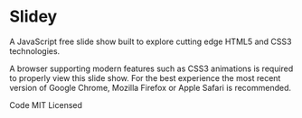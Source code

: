 # Slidey

A JavaScript free slide show built to explore cutting edge HTML5 and CSS3 technologies.

A browser supporting modern features such as CSS3 animations is required to properly view this slide show. For the best experience the most recent version of Google Chrome, Mozilla Firefox or Apple Safari is recommended.

Code MIT Licensed

